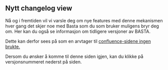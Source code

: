 Nytt changelog view
-------------------

Nå og i fremtiden vil vi varsle deg om nye features med denne mekanismen hver gang det skjer noe med Basta som du som bruker muligens bryr deg om.
Her kan du også se informasjon om tidligere versjoner av BASTA.

Dette kan derfor sees på som en arvtager til [confluence-sidene ingen brukte.](http://confluence.adeo.no/display/testsenteret/basta)

Dersom du ønsker å komme til denne siden igjen, kan du klikke på versjonsnummeret nederst på siden.